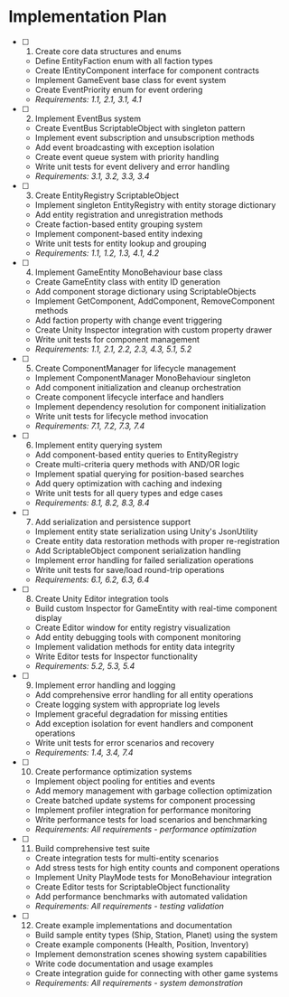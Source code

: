 # Implementation Plan

- [ ] 1. Create core data structures and enums
  - Define EntityFaction enum with all faction types
  - Create IEntityComponent interface for component contracts
  - Implement GameEvent base class for event system
  - Create EventPriority enum for event ordering
  - _Requirements: 1.1, 2.1, 3.1, 4.1_

- [ ] 2. Implement EventBus system
  - Create EventBus ScriptableObject with singleton pattern
  - Implement event subscription and unsubscription methods
  - Add event broadcasting with exception isolation
  - Create event queue system with priority handling
  - Write unit tests for event delivery and error handling
  - _Requirements: 3.1, 3.2, 3.3, 3.4_

- [ ] 3. Create EntityRegistry ScriptableObject
  - Implement singleton EntityRegistry with entity storage dictionary
  - Add entity registration and unregistration methods
  - Create faction-based entity grouping system
  - Implement component-based entity indexing
  - Write unit tests for entity lookup and grouping
  - _Requirements: 1.1, 1.2, 1.3, 4.1, 4.2_

- [ ] 4. Implement GameEntity MonoBehaviour base class
  - Create GameEntity class with entity ID generation
  - Add component storage dictionary using ScriptableObjects
  - Implement GetComponent, AddComponent, RemoveComponent methods
  - Add faction property with change event triggering
  - Create Unity Inspector integration with custom property drawer
  - Write unit tests for component management
  - _Requirements: 1.1, 2.1, 2.2, 2.3, 4.3, 5.1, 5.2_

- [ ] 5. Create ComponentManager for lifecycle management
  - Implement ComponentManager MonoBehaviour singleton
  - Add component initialization and cleanup orchestration
  - Create component lifecycle interface and handlers
  - Implement dependency resolution for component initialization
  - Write unit tests for lifecycle method invocation
  - _Requirements: 7.1, 7.2, 7.3, 7.4_

- [ ] 6. Implement entity querying system
  - Add component-based entity queries to EntityRegistry
  - Create multi-criteria query methods with AND/OR logic
  - Implement spatial querying for position-based searches
  - Add query optimization with caching and indexing
  - Write unit tests for all query types and edge cases
  - _Requirements: 8.1, 8.2, 8.3, 8.4_

- [ ] 7. Add serialization and persistence support
  - Implement entity state serialization using Unity's JsonUtility
  - Create entity data restoration methods with proper re-registration
  - Add ScriptableObject component serialization handling
  - Implement error handling for failed serialization operations
  - Write unit tests for save/load round-trip operations
  - _Requirements: 6.1, 6.2, 6.3, 6.4_

- [ ] 8. Create Unity Editor integration tools
  - Build custom Inspector for GameEntity with real-time component display
  - Create Editor window for entity registry visualization
  - Add entity debugging tools with component monitoring
  - Implement validation methods for entity data integrity
  - Write Editor tests for Inspector functionality
  - _Requirements: 5.2, 5.3, 5.4_

- [ ] 9. Implement error handling and logging
  - Add comprehensive error handling for all entity operations
  - Create logging system with appropriate log levels
  - Implement graceful degradation for missing entities
  - Add exception isolation for event handlers and component operations
  - Write unit tests for error scenarios and recovery
  - _Requirements: 1.4, 3.4, 7.4_

- [ ] 10. Create performance optimization systems
  - Implement object pooling for entities and events
  - Add memory management with garbage collection optimization
  - Create batched update systems for component processing
  - Implement profiler integration for performance monitoring
  - Write performance tests for load scenarios and benchmarking
  - _Requirements: All requirements - performance optimization_

- [ ] 11. Build comprehensive test suite
  - Create integration tests for multi-entity scenarios
  - Add stress tests for high entity counts and component operations
  - Implement Unity PlayMode tests for MonoBehaviour integration
  - Create Editor tests for ScriptableObject functionality
  - Add performance benchmarks with automated validation
  - _Requirements: All requirements - testing validation_

- [ ] 12. Create example implementations and documentation
  - Build sample entity types (Ship, Station, Planet) using the system
  - Create example components (Health, Position, Inventory)
  - Implement demonstration scenes showing system capabilities
  - Write code documentation and usage examples
  - Create integration guide for connecting with other game systems
  - _Requirements: All requirements - system demonstration_
